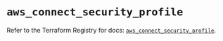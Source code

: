 # `aws_connect_security_profile`

Refer to the Terraform Registry for docs: [`aws_connect_security_profile`](https://registry.terraform.io/providers/hashicorp/aws/5.91.0/docs/resources/connect_security_profile).
